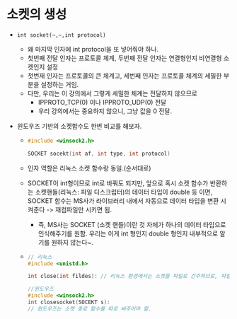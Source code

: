 # 소켓의 생성

- `int socket(~,~,int protocol)`

  - 왜 마지막 인자에 int protocol을 또 넣어줘야 하나.
  - 첫번째 전달 인자는 프로토콜 체계, 두번째 전달 인자는 연결형인지 비연결형 소켓인지 설정
  - 첫번재 인자는 프로토콜의 큰 체계고, 세번째 인자는 프로토콜 체계의 세밀한 부분을 설정하는 거임.
  - 다만, 우리는 이 강의에서 그렇게 세밀한 체계는 전달하지 않으므로
    - IPPROTO_TCP(0) 이나 IPPROTO_UDP(0) 전달
    - 우리 강의에서는 중요하지 않으니, 그냥 값을 0 전달.

- 윈도우즈 기반의 소켓함수도 한번 비교를 해보자.

  - ```c
    #include <winsock2.h>
    
    SOCKET socekt(int af, int type, int protocol)
    ```

  - 인자 역할은 리눅스 소켓 함수랑 동일.(순서대로)

  - SOCKET이 int형이므로 int로 바꿔도 되지만, 앞으로 혹시 소켓 함수가 반환하는 소켓핸들(리눅스: 파일 디스크립터)의 데이터 타입이 double 등 이면, SOCKET 함수는 MS사가 라이브러리 내에서 자동으로 데이터 타입을 변환 시켜준다 -> 재컴파일만 시키면 됨. 

    - 즉, MS사는 SOCKET (소켓 핸들)이란 것 자체가 하나의 데이터 타입으로 인식해주기를 원함. 우리는 이게 int 형인지 double 형인지 내부적으로 알기를 원하지 않는다~.

  - ```c
    // 리눅스
    #include <unistd.h>
    
    int close(int fildes): // 리눅스 환경에서는 소켓을 파일로 간주하므로, 파일을 종료시키는 함수인 close를 사용시켜줘도 된다.
    
    //윈도우즈
    #include <winsock2.h>
    int closesocket(SOCEKT s): 
    // 윈도우즈는 소켓 종료 함수를 따로 써주어야 함. 
    ```

